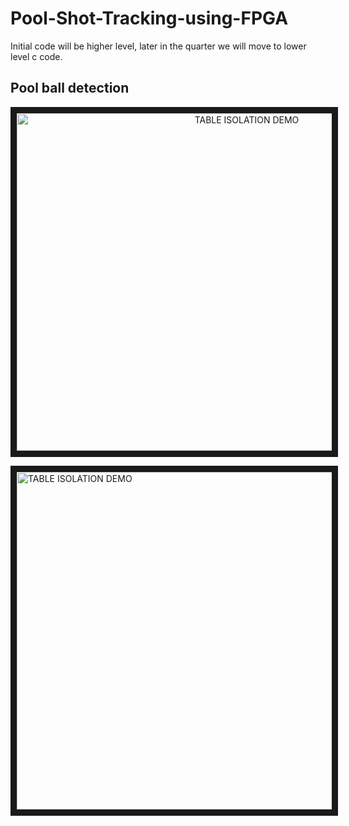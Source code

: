 Pool-Shot-Tracking-using-FPGA
===============================
Initial code will be higher level, later in the quarter we will move to lower level c code.


Pool ball detection
-------------------
<p align="center">
<a href="https://www.youtube.com/watch?v=-fDlGlp3wvo"
target="_blank"><img src="http://img.youtube.com/vi/-fDlGlp3wvo/0.jpg" 
alt="TABLE ISOLATION DEMO" width="720" height="540" border="10" /></a>
</p>

<a href="https://www.youtube.com/watch?v=DhBfrnDcqEQ"
target="_blank"><img src="http://img.youtube.com/vi/DhBfrnDcqEQ/0.jpg" 
alt="TABLE ISOLATION DEMO" width="720" height="540" border="10" /></a>

